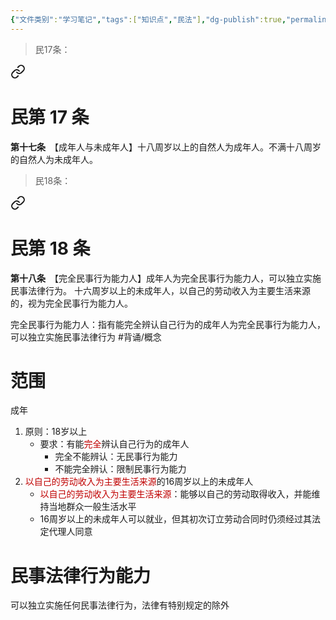 ```yaml
---
{"文件类别":"学习笔记","tags":["知识点","民法"],"dg-publish":true,"permalink":"/学习笔记studyup/民法总论/完全民事行为能力人/","dgPassFrontmatter":true,"created":"2024-10-27T00:34:33.705+08:00","updated":"2024-10-31T09:05:26.122+08:00"}
---
```



> 民17条：
<div class="transclusion internal-embed is-loaded"><a class="markdown-embed-link" href="////#t17" aria-label="Open link"><svg xmlns="http://www.w3.org/2000/svg" width="24" height="24" viewBox="0 0 24 24" fill="none" stroke="currentColor" stroke-width="2" stroke-linecap="round" stroke-linejoin="round" class="svg-icon lucide-link"><path d="M10 13a5 5 0 0 0 7.54.54l3-3a5 5 0 0 0-7.07-7.07l-1.72 1.71"></path><path d="M14 11a5 5 0 0 0-7.54-.54l-3 3a5 5 0 0 0 7.07 7.07l1.71-1.71"></path></svg></a><div class="markdown-embed">

<div class="markdown-embed-title">

# 民第 17 条

</div>


**第十七条**　【成年人与未成年人】十八周岁以上的自然人为成年人。不满十八周岁的自然人为未成年人。 

</div></div>


> 民18条：
<div class="transclusion internal-embed is-loaded"><a class="markdown-embed-link" href="////#t18" aria-label="Open link"><svg xmlns="http://www.w3.org/2000/svg" width="24" height="24" viewBox="0 0 24 24" fill="none" stroke="currentColor" stroke-width="2" stroke-linecap="round" stroke-linejoin="round" class="svg-icon lucide-link"><path d="M10 13a5 5 0 0 0 7.54.54l3-3a5 5 0 0 0-7.07-7.07l-1.72 1.71"></path><path d="M14 11a5 5 0 0 0-7.54-.54l-3 3a5 5 0 0 0 7.07 7.07l1.71-1.71"></path></svg></a><div class="markdown-embed">

<div class="markdown-embed-title">

# 民第 18 条

</div>


**第十八条**　【完全民事行为能力人】成年人为完全民事行为能力人，可以独立实施民事法律行为。
十六周岁以上的未成年人，以自己的劳动收入为主要生活来源的，视为完全民事行为能力人。 

</div></div>


完全民事行为能力人：指有能完全辨认自己行为的成年人为完全民事行为能力人，可以独立实施民事法律行为 #背诵/概念
# 范围
成年
1. 原则：18岁以上
	- 要求：有能<font color="#c00000">完全</font>辨认自己行为的成年人
		- 完全不能辨认：无民事行为能力
		- 不能完全辨认：限制民事行为能力
2. <font color="#c00000">以自己的劳动收入为主要生活来源</font>的16周岁以上的未成年人
	- <font color="#c00000">以自己的劳动收入为主要生活来源</font>：能够以自己的劳动取得收入，并能维持当地群众一般生活水平
	- 16周岁以上的未成年人可以就业，但其初次订立劳动合同时仍须经过其法定代理人同意
# 民事法律行为能力
可以独立实施任何民事法律行为，法律有特别规定的除外